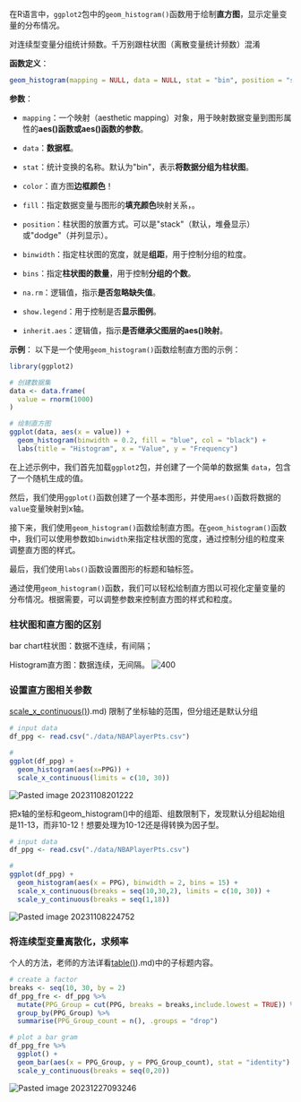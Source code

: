 在R语言中，`ggplot2`包中的`geom_histogram()`函数用于绘制**直方图**，显示定量变量的分布情况。

对连续型变量分组统计频数。千万别跟柱状图（离散变量统计频数）混淆

**函数定义**：
```R
geom_histogram(mapping = NULL, data = NULL, stat = "bin", position = "stack", ..., binwidth = NULL, bins = NULL, na.rm = FALSE, show.legend = NA, inherit.aes = TRUE)
```

**参数**：
- `mapping`：一个映射（aesthetic mapping）对象，用于映射数据变量到图形属性的**aes()函数或aes()函数的参数**。

- `data`：**数据框**。

- `stat`：统计变换的名称。默认为"bin"，表示**将数据分组为柱状图**。

- `color`：直方图**边框颜色**！

- `fill`：指定数据变量与图形的**填充颜色**映射关系，。

- `position`：柱状图的放置方式。可以是"stack"（默认，堆叠显示）或"dodge"（并列显示）。

- `binwidth`：指定柱状图的宽度，就是**组距**，用于控制分组的粒度。

- `bins`：指定**柱状图的数量**，用于控制**分组的个数**。

- `na.rm`：逻辑值，指示**是否忽略缺失值**。

- `show.legend`：用于控制是否**显示图例**。

- `inherit.aes`：逻辑值，指示**是否继承父图层的aes()映射**。

**示例**：
以下是一个使用`geom_histogram()`函数绘制直方图的示例：

```R
library(ggplot2)

# 创建数据集
data <- data.frame(
  value = rnorm(1000)
)

# 绘制直方图
ggplot(data, aes(x = value)) +
  geom_histogram(binwidth = 0.2, fill = "blue", col = "black") +
  labs(title = "Histogram", x = "Value", y = "Frequency")
```

在上述示例中，我们首先加载`ggplot2`包，并创建了一个简单的数据集 `data`，包含了一个随机生成的值。

然后，我们使用`ggplot()`函数创建了一个基本图形，并使用`aes()`函数将数据的`value`变量映射到x轴。

接下来，我们使用`geom_histogram()`函数绘制直方图。在`geom_histogram()`函数中，我们可以使用参数如`binwidth`来指定柱状图的宽度，通过控制分组的粒度来调整直方图的样式。

最后，我们使用`labs()`函数设置图形的标题和轴标签。

通过使用`geom_histogram()`函数，我们可以轻松绘制直方图以可视化定量变量的分布情况。根据需要，可以调整参数来控制直方图的样式和粒度。

### 柱状图和直方图的区别
bar chart柱状图：数据不连续，有间隔；

Histogram直方图：数据连续，无间隔。
![400](Pasted%20image%2020231006092816.png)

### 设置直方图相关参数
[scale_x_continuous()]()).md) 限制了坐标轴的范围，但分组还是默认分组
```R
# input data
df_ppg <- read.csv("./data/NBAPlayerPts.csv")

# 
ggplot(df_ppg) +
  geom_histogram(aes(x=PPG)) +
  scale_x_continuous(limits = c(10, 30))
```
![Pasted image 20231108201222](Pasted%20image%2020231108201222.png)


把x轴的坐标和geom_histogram()中的组距、组数限制下，发现默认分组起始组是11-13，而非10-12！想要处理为10-12还是得转换为因子型。
```R
# input data
df_ppg <- read.csv("./data/NBAPlayerPts.csv")

# 
ggplot(df_ppg) +
  geom_histogram(aes(x = PPG), binwidth = 2, bins = 15) +
  scale_x_continuous(breaks = seq(10,30,2), limits = c(10, 30)) +
  scale_y_continuous(breaks = seq(1,18))
```

![Pasted image 20231108224752](Pasted%20image%2020231108224752.png)

### 将连续型变量离散化，求频率
个人的方法，老师的方法详看[table()]()).md)中的子标题内容。

```R
# create a factor
breaks <- seq(10, 30, by = 2)
df_ppg_fre <- df_ppg %>%
  mutate(PPG_Group = cut(PPG, breaks = breaks,include.lowest = TRUE)) %>% 
  group_by(PPG_Group) %>% 
  summarise(PPG_Group_count = n(), .groups = "drop")

# plot a bar gram
df_ppg_fre %>% 
  ggplot() +
  geom_bar(aes(x = PPG_Group, y = PPG_Group_count), stat = "identity") +
  scale_y_continuous(breaks = seq(0,20))
```

![Pasted image 20231227093246](Pasted%20image%2020231227093246.png)